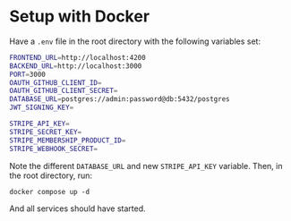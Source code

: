 # Setup with Docker

Have a `.env` file in the root directory with the following variables set:

```bash
FRONTEND_URL=http://localhost:4200
BACKEND_URL=http://localhost:3000
PORT=3000
OAUTH_GITHUB_CLIENT_ID=
OAUTH_GITHUB_CLIENT_SECRET=
DATABASE_URL=postgres://admin:password@db:5432/postgres
JWT_SIGNING_KEY=

STRIPE_API_KEY=
STRIPE_SECRET_KEY=
STRIPE_MEMBERSHIP_PRODUCT_ID=
STRIPE_WEBHOOK_SECRET=
```

Note the different `DATABASE_URL` and new `STRIPE_API_KEY` variable. Then, in the root directory, run:

```
docker compose up -d
```

And all services should have started.
